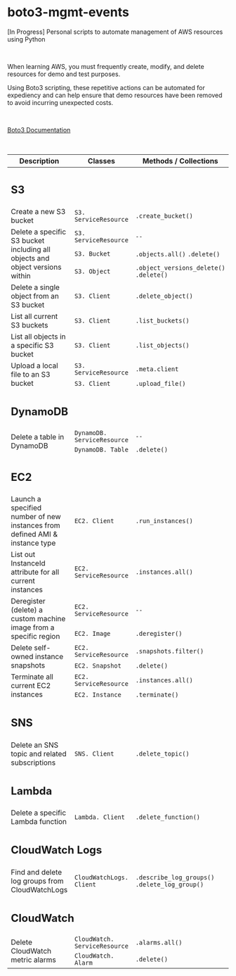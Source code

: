 # boto3-mgmt-events

[In Progress] Personal scripts to automate management of AWS resources using Python

</br>

When learning AWS, you must frequently create, modify, and delete resources for demo and test purposes.

Using Boto3 scripting, these repetitive actions can be automated for expediency and can help ensure that demo resources have been removed to avoid incurring unexpected costs.

</br>

[Boto3 Documentation](https://boto3.amazonaws.com/v1/documentation/api/latest/index.html)

<!---
Boto3 as defined in the official [Boto3 Documentation](https://boto3.amazonaws.com/v1/documentation/api/latest/index.html):

> You use the AWS SDK for Python (Boto3) to create, configure, and manage AWS services, such as Amazon Elastic Compute Cloud (Amazon EC2) and Amazon Simple Storage Service (Amazon S3). The SDK provides an object-oriented API as well as low-level access to AWS services.
--->

</br>

<table>
    <thead>
        <tr>
            <th>Description</th>
            <th>Classes</th>
            <th>Methods / Collections</th>
            <th>Link ↗</th>
        </tr>
    </thead>
    <tbody>
        <tr>
            <td colspan=4, style="text-align: left"><h2>S3</h2></td>
        </tr>
        <tr>
            <td>Create a new S3 bucket</td>
            <td><code>S3. ServiceResource</code></td>
            <td><code>.create_bucket()</code></td>
            <td><a href="https://github.com/williamlewis/boto3-mgmt-events/blob/main/01%20-%20Terminal%20Scripts/s3_create_bucket.py">s3 create bucket.py</a></td>
        </tr>
        <tr>
            <td rowspan="3">Delete a specific S3 bucket including all objects and object versions within</td>
            <td><code>S3. ServiceResource</code></td>
            <td><code>--</code></td>
            <td rowspan="3"><a href="https://github.com/williamlewis/boto3-mgmt-events/blob/main/01%20-%20Terminal%20Scripts/s3_delete_bucket_and_objects.py">s3 delete bucket and objects.py</a></td>
        </tr>
        <tr>
            <td><code>S3. Bucket</code></td>
            <td><code>.objects.all()</code> <code>.delete()</code></td>
        </tr>
        <tr>
            <td><code>S3. Object</code></td>
            <td><code>.object_versions_delete()</code> <code>.delete()</code></td>
        </tr>
        <tr>
            <td>Delete a single object from an S3 bucket</td>
            <td><code>S3. Client</code></td>
            <td><code>.delete_object()</code></td>
            <td><a href="https://github.com/williamlewis/boto3-mgmt-events/blob/main/01%20-%20Terminal%20Scripts/s3_delete_object.py">s3 delete object.py</a></td>
        </tr>
        <tr>
            <td>List all current S3 buckets</td>
            <td><code>S3. Client</code></td>
            <td><code>.list_buckets()</code></td>
            <td><a href="https://github.com/williamlewis/boto3-mgmt-events/blob/main/01%20-%20Terminal%20Scripts/s3_list_all_buckets.py">s3 list all buckets.py</a></td>
        </tr>
        <tr>
            <td>List all objects in a specific S3 bucket</td>
            <td><code>S3. Client</code></td>
            <td><code>.list_objects()</code></td>
            <td><a href="https://github.com/williamlewis/boto3-mgmt-events/blob/main/01%20-%20Terminal%20Scripts/s3_list_objects_in_bucket.py">s3 list objects in bucket.py</a></td>
        </tr>
        <tr>
            <td rowspan="2">Upload a local file to an S3 bucket</td>
            <td><code>S3. ServiceResource</code></td>
            <td><code>.meta.client</code></td>
            <td rowspan="2"><a href="https://github.com/williamlewis/boto3-mgmt-events/blob/main/01%20-%20Terminal%20Scripts/s3_upload_local_file.py">s3 upload local file.py</a></td>
        </tr>
        <tr>
            <td><code>S3. Client</code></td>
            <td><code>.upload_file()</code></td>
        </tr>
        <tr>
            <td colspan=4, style="text-align: left"><h2>DynamoDB</h2></td>
        </tr>
        <tr>
            <td rowspan="2">Delete a table in DynamoDB</td>
            <td><code>DynamoDB. ServiceResource</code></td>
            <td><code>--</code></td>
            <td rowspan="2"><a href="https://github.com/williamlewis/boto3-mgmt-events/blob/main/01%20-%20Terminal%20Scripts/dynamodb_delete_table.py">dynamodb delete table.py</a></td>
        </tr>
        <tr>
            <td><code>DynamoDB. Table</code></td>
            <td><code>.delete()</code></td>
        </tr>
        <tr>
            <td colspan=4, style="text-align: left"><h2>EC2</h2></td>
        </tr>
        <tr>
            <td>Launch a specified number of new instances from defined AMI & instance type</td>
            <td><code>EC2. Client</code></td>
            <td><code>.run_instances()</code></td>
            <td><a href="https://github.com/williamlewis/boto3-mgmt-events/blob/main/01%20-%20Terminal%20Scripts/ec2_launch_new_instances.py">ec2 launch new instances.py</a></td>
        </tr>
        <tr>
            <td>List out InstanceId attribute for all current instances</td>
            <td><code>EC2. ServiceResource</code></td>
            <td><code>.instances.all()</code></td>
            <td><a href="https://github.com/williamlewis/boto3-mgmt-events/blob/main/01%20-%20Terminal%20Scripts/ec2_get_all_instance_ids.py">ec2 get all instance ids.py</a></td>
        </tr>
        <tr>
            <td rowspan="2">Deregister (delete) a custom machine image from a specific region</td>
            <td><code>EC2. ServiceResource</code></td>
            <td><code>--</code></td>
            <td rowspan="2"><a href="https://github.com/williamlewis/boto3-mgmt-events/blob/main/01%20-%20Terminal%20Scripts/ec2_deregister_ami.py">ec2 deregister ami.py</a></td>
        </tr>
        <tr>
            <td><code>EC2. Image</code></td>
            <td><code>.deregister()</code></td>
        </tr>
        <tr>
            <td rowspan="2">Delete self-owned instance snapshots</td>
            <td><code>EC2. ServiceResource</code></td>
            <td><code>.snapshots.filter()</code></td>
            <td rowspan="2"><a href="https://github.com/williamlewis/boto3-mgmt-events/blob/main/01%20-%20Terminal%20Scripts/ec2_delete_snapshots.py">ec2 delete snapshots.py</a></td>
        </tr>
        <tr>
            <td><code>EC2. Snapshot</code></td>
            <td><code>.delete()</code></td>
        </tr>
        <tr>
            <td rowspan="2">Terminate all current EC2 instances</td>
            <td><code>EC2. ServiceResource</code></td>
            <td><code>.instances.all()</code></td>
            <td rowspan="2"><a href="https://github.com/williamlewis/boto3-mgmt-events/blob/main/01%20-%20Terminal%20Scripts/ec2_terminate_all_instances.py">ec2 terminate all instances.py</a></td>
        </tr>
        <tr>
            <td><code>EC2. Instance</code></td>
            <td><code>.terminate()</code></td>
        </tr>
        <tr>
            <td colspan=4, style="text-align: left"><h2>SNS</h2></td>
        </tr>
        <tr>
            <td>Delete an SNS topic and related subscriptions</td>
            <td><code>SNS. Client</code></td>
            <td><code>.delete_topic()</code></td>
            <td><a href="https://github.com/williamlewis/boto3-mgmt-events/blob/main/01%20-%20Terminal%20Scripts/sns_delete_topic.py">sns delete topic.py</a></td>
        </tr>
        <tr>
            <td colspan=4, style="text-align: left"><h2>Lambda</h2></td>
        </tr>
        <tr>
            <td>Delete a specific Lambda function</td>
            <td><code>Lambda. Client</code></td>
            <td><code>.delete_function()</code></td>
            <td><a href="https://github.com/williamlewis/boto3-mgmt-events/blob/main/01%20-%20Terminal%20Scripts/lambda_delete_function.py">lambda delete function.py</a></td>
        </tr>
        <tr>
            <td colspan=4, style="text-align: left"><h2>CloudWatch Logs</h2></td>
        </tr>
        <tr>
            <td>Find and delete log groups from CloudWatchLogs</td>
            <td><code>CloudWatchLogs. Client</code></td>
            <td><code>.describe_log_groups()</code> <code>.delete_log_group()</code></td>
            <td><a href="https://github.com/williamlewis/boto3-mgmt-events/blob/main/01%20-%20Terminal%20Scripts/cloudwatchlogs_delete_log_groups.py">cloudwatchlogs delete log groups.py</a></td>
        </tr>
        <tr>
            <td colspan=4, style="text-align: left"><h2>CloudWatch</h2></td>
        </tr>
        <tr>
            <td rowspan=2>Delete CloudWatch metric alarms</td>
            <td><code>CloudWatch. ServiceResource</code></td>
            <td><code>.alarms.all()</code></td>
            <td rowspan=2><a href="https://github.com/williamlewis/boto3-mgmt-events/blob/main/01%20-%20Terminal%20Scripts/cloudwatch_delete_alarms.py">cloudwatch delete alarms.py</a></td>
        </tr>
        <tr>
            <td><code>CloudWatch. Alarm</code></td>
            <td><code>.delete()</code></td>
        </tr>
    </tbody>
</table>

</br>
